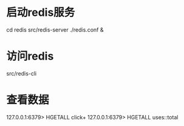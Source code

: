 # 启动redis服务
cd redis
src/redis-server ./redis.conf &

# 访问redis
src/redis-cli

# 查看数据
127.0.0.1:6379> HGETALL click+
127.0.0.1:6379> HGETALL uses::total